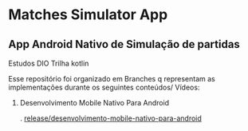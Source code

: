 # Matches Simulator App
## App Android Nativo de Simulação de partidas
Estudos DIO Trilha kotlin

Esse repositório foi organizado em Branches q representam as implementações durante os seguintes conteúdos/ Vídeos:

1. Desenvolvimento Mobile Nativo Para Android

   . [release/desenvolvimento-mobile-nativo-para-android](release/desenvolvimento-mobile-nativo-para-android)


  
 
